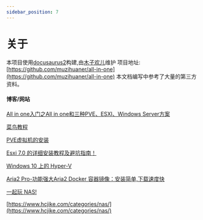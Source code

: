 ```yaml
---
sidebar_position: 7
---
```

# 关于

本项目使用[docusaurus2](https://docusaurus.io/zh-CN/)构建,由[木子欢儿](https://github.com/muzihuaner/)维护
项目地址: [https://github.com/muzihuaner/all-in-one](https://github.com/muzihuaner/all-in-one)
本文档编写中参考了大量的第三方资料。

#### 博客/网站

[All in one入门之All in one和三种PVE、ESXI、Windows Server方案](https://www.cnblogs.com/alittlemc/p/16996277.html)

[菜鸟教程](https://www.runoob.com/)

[PVE虚拟机的安装](https://www.benzhu.xyz/pve/)

[Esxi 7.0 的详细安装教程及避坑指南！](https://www.iyio.net/2022/11/071558.html "VMware vSphere ESXi 7.0安装教程")

[Windows 10 上的 Hyper-V](https://learn.microsoft.com/zh-cn/virtualization/hyper-v-on-windows/)

[Aria2 Pro-功能强大Aria2 Docker 容器镜像：安装简单,下载速度快](https://wzfou.com/aria2-pro-docker/)

[一起玩 NAS!](https://wiki.slarker.me/)

[https://www.hcjike.com/categories/nas/](https://www.hcjike.com/categories/nas/)